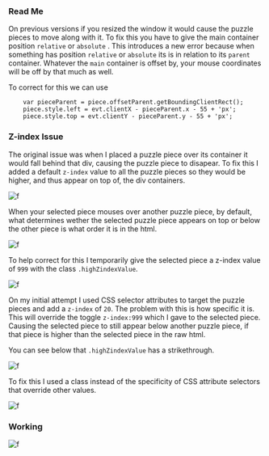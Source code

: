 
### Read Me

On previous versions if you resized the window it would cause the puzzle pieces to move along with it. To fix this you have to give the main container position `relative` or `absolute` . This introduces a new error because when something has position `relative` or `absolute` its is in relation to its `parent` container. Whatever the `main` container is offset by, your mouse coordinates will be off by that much as well. 

To correct for this we can use 
```
	var pieceParent = piece.offsetParent.getBoundingClientRect();
	piece.style.left = evt.clientX - pieceParent.x - 55 + 'px';
	piece.style.top = evt.clientY - pieceParent.y - 55 + 'px';
 ```



### Z-index Issue

The original issue was when I placed a puzzle piece over its container it would fall behind that div, causing the puzzle piece to disapear. To fix this I added a default `z-index` value to all the puzzle pieces so they would be higher, and thus appear on top of, the div containers.

![f](https://imgur.com/EYRSOh6.gif)

When your selected piece mouses over another puzzle piece, by default, what determines wether the selected puzzle piece appears on top or below the other piece is what order it is in the html. 

![f](https://imgur.com/pLN4YrC.png)

To help correct for this I temporarily give the selected piece a z-index value of `999` with the class `.highZindexValue`. 

![f](https://imgur.com/AcusiIu.png)

On my initial attempt I used CSS selector attributes to target the puzzle pieces and add a `z-index` of `20`. The problem with this is how specific it is. This will override the toggle `z-index:999` which I gave to the selected piece. Causing the selected piece to still appear below another puzzle piece, if that piece is higher than the selected piece in the raw html.

You can see below that `.highZindexValue` has a strikethrough. 

![f](https://imgur.com/crEeXNo.gif)

To fix this I used a class instead of the specificity of CSS attribute selectors that override other values.

![f](https://imgur.com/G1EW3iz.png)

### Working

![f](https://imgur.com/EYRSOh6.gif)
